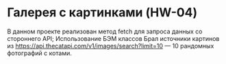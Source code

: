 # Галерея с картинками (HW-04)
В данном проекте реализован метод fetch для запроса данных со стороннего API;
Использование БЭМ классов
Брал источники картинов из https://api.thecatapi.com/v1/images/search?limit=10 — 10 рандомных фотографий с котами.
